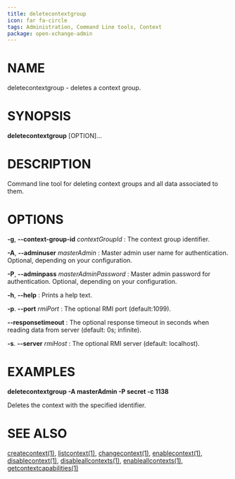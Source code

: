 ```yaml
---
title: deletecontextgroup
icon: far fa-circle
tags: Administration, Command Line tools, Context
package: open-xchange-admin
---
```


# NAME

deletecontextgroup - deletes a context group.

# SYNOPSIS

**deletecontextgroup** [OPTION]...

# DESCRIPTION

Command line tool for deleting context groups and all data associated to them. 

# OPTIONS

**-g**, **--context-group-id** *contextGroupId*
: The context group identifier.

**-A**, **--adminuser** *masterAdmin*
: Master admin user name for authentication. Optional, depending on your configuration.

**-P**, **--adminpass** *masterAdminPassword*
: Master admin password for authentication. Optional, depending on your configuration.

**-h**, **--help**
: Prints a help text.

**-p**. **--port** *rmiPort*
:  The optional RMI port (default:1099).

**--responsetimeout**
: The optional response timeout in seconds when reading data from server (default: 0s; infinite).

**-s**. **--server** *rmiHost*
:  The optional RMI server (default: localhost).

# EXAMPLES

**deletecontextgroup -A masterAdmin -P secret -c 1138**

Deletes the context with the specified identifier.

# SEE ALSO

[createcontext(1)](createcontext.html), [listcontext(1)](listcontext.html), [changecontext(1)](changecontext.html), [enablecontext(1)](enablecontext.html), [disablecontext(1)](disablecontext.html), [disableallcontexts(1)](disableallcontexts.html), [enableallcontexts(1)](enableallcontexts.html), [getcontextcapabilities(1)](getcontextcapabilities.html)